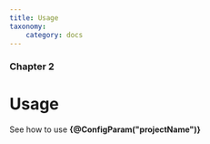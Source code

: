 ```yaml
---
title: Usage
taxonomy:
    category: docs
---
```


### Chapter 2

# Usage

See how to use **{@ConfigParam("projectName")}**

